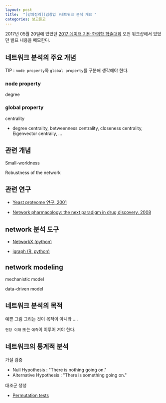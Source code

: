 ```yaml
---
layout: post
title:  "[강의정리](김창업 )네트워크 분석 개요 "
categories: 보고듣고
---
```


2017년 05월 20일에 있었던 [2017 데이터 기반 한의학 학술대회](http://www.koreaddm.org/) 오전 워크샵에서 있었던 발표 내용을 메모한다.


네트워크 분석의 주요 개념
------------

TIP : `node property`와 `global property`를 구분해 생각해야 한다.

### node property

degree

### global property

centrality

* degree centrality, betweenness centrality, closeness centrality, Eigenvector centraily, ...



관련 개념
------------

Small-worldness

Robustness of the network



관련 연구
-----------

* [Yeast proteome 연구, 2001](https://www.nature.com/nature/journal/v494/n7436/full/nature11835.html)

* [Network pharmacology: the next paradigm in drug discovery, 2008](https://www.ncbi.nlm.nih.gov/pubmed/18936753)



network 분석 도구
---------------------

* [NetworkX  (python)](https://networkx.github.io/)

* [igraph (R, python)](http://igraph.org/redirect.html)



network modeling
--------------------

mechanistic model

data-driven model



네트워크 분석의 목적
-------------------------

예쁜 그림 그리는 것이 목적이 아니라 ....

`현장 이해` 또는 `예측`이 이루어 져야 한다.



네트워크의 통계적 분석
---------------------------

가설 검증

* Null Hypothesis : "There is nothing going on."
* Alternative Hypothesis : "There is something going on."

대조군 생성

* [Permutation tests](http://faculty.washington.edu/kenrice/sisg/SISG-08-06.pdf)
